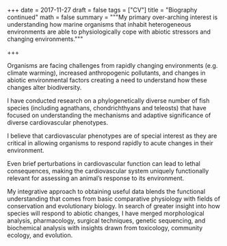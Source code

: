 +++
date = 2017-11-27
draft = false
tags = ["CV"]
title = "Biography continued"
math = false
summary = """My primary over-arching interest is understanding how marine organisms that inhabit heterogeneous environments are able to physiologically cope with abiotic stressors and changing environments."""

+++

Organisms are facing challenges from rapidly changing environments (e.g. climate warming), increased anthropogenic pollutants, and changes in abiotic environmental factors creating a need to understand how these changes alter biodiversity. 

I have conducted research on a phylogenetically diverse number of fish species (including agnathans, chondrichthyans and teleosts) that have focused on understanding the mechanisms and adaptive significance of diverse cardiovascular phenotypes. 

I believe that cardiovascular phenotypes are of special interest as they are critical in allowing organisms to respond rapidly to acute changes in their environment. 

Even brief perturbations in cardiovascular function can lead to lethal consequences, making the cardiovascular system uniquely functionally relevant for assessing an animal’s response to its environment. 

My integrative approach to obtaining useful data blends the functional understanding that comes from basic comparative physiology with fields of conservation and evolutionary biology. In search of greater insight into how species will respond to abiotic changes, I have merged morphological analysis, pharmacology, surgical techniques, genetic sequencing, and biochemical analysis with insights drawn from toxicology, community ecology, and evolution. 
